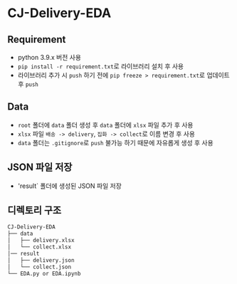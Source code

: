 # CJ-Delivery-EDA

## Requirement
- python 3.9.x 버전 사용
- `pip install -r requirement.txt`로 라이브러리 설치 후 사용
- 라이브러리 추가 시 `push` 하기 전에 `pip freeze > requirement.txt`로 업데이트 후 `push`

## Data
- `root` 폴더에 `data` 폴더 생성 후 `data` 폴더에 `xlsx` 파일 추가 후 사용
- `xlsx` 파일 `배송 -> delivery`, `집화 -> collect`로 이름 변경 후 사용
- `data` 폴더는 `.gitignore`로 `push` 불가능 하기 때문에 자유롭게 생성 후 사용

## JSON 파일 저장
- 'result` 폴더에 생성된 JSON 파일 저장

## 디렉토리 구조
```bash
CJ-Delivery-EDA
├── data
│   ├── delivery.xlsx
│   └── collect.xlsx
│── result
│   ├── delivery.json
│   └── collect.json
└── EDA.py or EDA.ipynb
``` 
